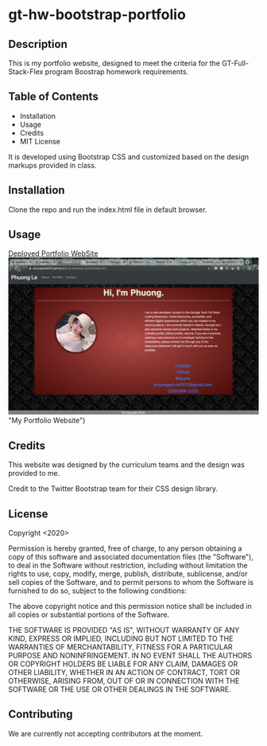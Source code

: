# gt-hw-bootstrap-portfolio

## Description
This is my portfolio website, designed to meet the criteria for the GT-Full-Stack-Flex program Boostrap homework requirements.

## Table of Contents
* Installation
* Usage
* Credits
* MIT License

It is developed using Bootstrap CSS and customized based on the design markups provided in class.

## Installation
Clone the repo and run the index.html file in default browser.

## Usage
[Deployed Portfolio WebSite](https://phuonganhle0312.github.io/gt-hw-bootstrap-portfolio/index.html)
![Deployed Website](./assets/images/screenshot.png)"My Portfolio Website")


## Credits
This website was designed by the curriculum teams and the design was provided to me.

Credit to the Twitter Bootstrap team for their CSS design library.

## License
Copyright <2020> <Phuong D. Le>

Permission is hereby granted, free of charge, to any person obtaining a copy of this software and associated documentation files (the "Software"), to deal in the Software without restriction, including without limitation the rights to use, copy, modify, merge, publish, distribute, sublicense, and/or sell copies of the Software, and to permit persons to whom the Software is furnished to do so, subject to the following conditions:

The above copyright notice and this permission notice shall be included in all copies or substantial portions of the Software.

THE SOFTWARE IS PROVIDED "AS IS", WITHOUT WARRANTY OF ANY KIND, EXPRESS OR IMPLIED, INCLUDING BUT NOT LIMITED TO THE WARRANTIES OF MERCHANTABILITY, FITNESS FOR A PARTICULAR PURPOSE AND NONINFRINGEMENT. IN NO EVENT SHALL THE AUTHORS OR COPYRIGHT HOLDERS BE LIABLE FOR ANY CLAIM, DAMAGES OR OTHER LIABILITY, WHETHER IN AN ACTION OF CONTRACT, TORT OR OTHERWISE, ARISING FROM, OUT OF OR IN CONNECTION WITH THE SOFTWARE OR THE USE OR OTHER DEALINGS IN THE SOFTWARE.

## Contributing
We are currently not accepting contributors at the moment.